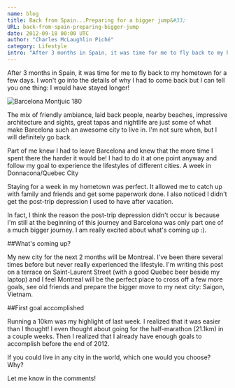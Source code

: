 ```yaml
---
name: blog
title: Back from Spain...Preparing for a bigger jump&#33;
URL: back-from-spain-preparing-bigger-jump
date: 2012-09-18 00:00 UTC
author: "Charles McLaughlin Piché"
category: Lifestyle
intro: "After 3 months in Spain, it was time for me to fly back to my hometown for a few days. I won't go into the details of why I had to come back but I can tell you one thing: I would have stayed longer [...]"
---
```


After 3 months in Spain, it was time for me to fly back to my hometown for a few days. I won't go into the details of why I had to come back but I can tell you one thing: I would have stayed longer!

![Barcelona Montjuic 180](images/blog/barcelona-montjuic-600.jpg)

The mix of friendly ambiance, laid back people, nearby beaches, impressive architecture and sights, great tapas and nightlife are just some of what make Barcelona such an awesome city to live in. I'm not sure when, but I will definitely go back.

Part of me knew I had to leave Barcelona and knew that the more time I spent there the harder it would be! I had to do it at one point anyway and follow my goal to experience the lifestyles of different cities.
A week in Donnacona/Quebec City

Staying for a week in my hometown was perfect. It allowed me to catch up with family and friends and get some paperwork done. I also noticed I didn't get the post-trip depression I used to have after vacation.

In fact, I think the reason the post-trip depression didn't occur is because I'm still at the beginning of this journey and Barcelona was only part one of a much bigger journey. I am really excited about what's coming up :).

##What's coming up?

My new city for the next 2 months will be Montreal. I've been there several times before but never really experienced the lifestyle.
I'm writing this post on a terrace on Saint-Laurent Street (with a good Quebec beer beside my laptop) and I feel Montreal will be the perfect place to cross off a few more goals, see old friends and prepare the bigger move to my next city: Saigon, Vietnam.

##First goal accomplished 

Running a 10km was my highlight of last week. I realized that it was easier than I thought! I even thought about going for the half-marathon (21.1km) in a couple weeks. Then I realized that I already have enough goals to accomplish before the end of 2012.

If you could live in any city in the world, which one would you choose? Why?

Let me know in the comments!